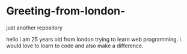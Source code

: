 # Greeting-from-london-
just another repository

hello i am 25 years old from london trying to learn web programming. i would love to learn to code and also make a difference.
